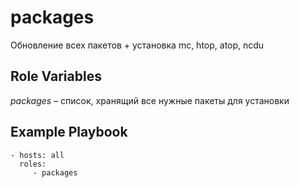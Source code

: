 packages
=========

Обновление всех пакетов + установка mc, htop, atop, ncdu

Role Variables
--------------

*packages* – список, хранящий все нужные пакеты для установки

Example Playbook
----------------

    - hosts: all
      roles:
         - packages
